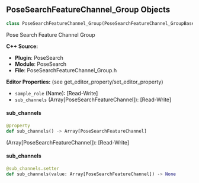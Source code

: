 ## PoseSearchFeatureChannel_Group Objects

```python
class PoseSearchFeatureChannel_Group(PoseSearchFeatureChannel_GroupBase)
```

Pose Search Feature Channel Group

**C++ Source:**

- **Plugin**: PoseSearch
- **Module**: PoseSearch
- **File**: PoseSearchFeatureChannel_Group.h

**Editor Properties:** (see get_editor_property/set_editor_property)

- ``sample_role`` (Name):  [Read-Write]
- ``sub_channels`` (Array[PoseSearchFeatureChannel]):  [Read-Write]

<a id="unreal.PoseSearchFeatureChannel_Group.sub_channels"></a>

#### sub_channels

```python
@property
def sub_channels() -> Array[PoseSearchFeatureChannel]
```

(Array[PoseSearchFeatureChannel]):  [Read-Write]

<a id="unreal.PoseSearchFeatureChannel_Group.sub_channels"></a>

#### sub_channels

```python
@sub_channels.setter
def sub_channels(value: Array[PoseSearchFeatureChannel]) -> None
```

<a id="unreal.PoseSearchFeatureChannel_Heading"></a>